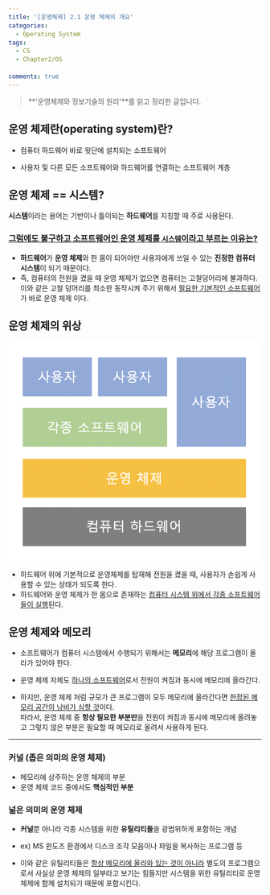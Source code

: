 ```yaml
---
title: '[운영체제] 2.1 운영 체제의 개요'
categories:
  - Operating System
tags:
  - CS
  - Chapter2/OS

comments: true 
---
```


> **'운영체제와 정보기술의 원리'**를 읽고 정리한 글입니다.


## 운영 체제란(operating system)란?

* 컴퓨터 하드웨어 바로 윗단에 설치되는 소프트웨어

* 사용자 및 다른 모든 소프트웨어와 하드웨어를 연결하는 소프트웨어 계층


## 운영 체제 == 시스템?

**시스템**이라는 용어는 기반이나 틀이되는 **하드웨어**를 지칭할 때 주로 사용된다.

### <u>그럼에도 불구하고 소프트웨어인 운영 체제를 `시스템`이라고 부르는 이유는?</u>

* **하드웨어**가 **운영 체제**와 한 몸이 되어야만 사용자에게 쓰일 수 있는 **진정한 컴퓨터 시스템**이 되기 때문이다.
* 즉, 컴퓨터의 전원을 켰을 때 운영 체제가 없으면 컴퓨터는 고철덩어리에 불과하다. 
  이와 같은 고철 덩어리를 최소한 동작시켜 주기 위해서 <u>필요한 기본적인 소프트웨어</u>가 바로 운영 체제 이다.


## 운영 체제의 위상

 <a href="/assets/images/op2_1.png"><img src="/assets/images/op2_1.png"></a>

* 하드웨어 위에 기본적으로 운영체제를 탑재해 전원을 켰을 때, 사용자가 손쉽게 사용할 수 있는 상태가 되도록 한다.
* 하드웨어와 운영 체제가 한 몸으로 존재하는 <u>컴퓨터 시스템 위에서 각종 소프트웨어들이 실행</u>된다.

## 운영 체제와 메모리

* 소프트웨어가 컴퓨터 시스템에서 수행되기 위해서는 **메모리**에 해당 프로그램이 올라가 있어야 한다.

* 운영 체제 자체도 <u>하나의 소프트웨어</u>로서 전원이 켜짐과 동시에 메모리에 올라간다.

* 하지만, 운영 체제 처럼 규모가 큰 프로그램이 모두 메모리에 올라간다면 <u>한정된 메모리 공간의 낭비가 심할 것</u>이다. <br>
  따라서, 운영 체제 중 **항상 필요한 부분만**을 전원이 켜짐과 동시에 메모리에 올려놓고 그렇지 않은 부분은 필요할 때 메모리로 올려서 사용하게 된다.

---

### 커널 (좁은 의미의 운영 체제)
* 메모리에 상주하는 운영 체제의 부분
* 운영 체제 코드 중에서도 **핵심적인 부분**

### 넒은 의미의 운영 체제 
* **커널**뿐 아니라 각종 시스템을 위한 **유틸리티들**을 광범위하게 포함하는 개념

* ex) MS 윈도즈 환경에서 디스크 조각 모음이나 파일을 복사하는 프로그램 등

* 이와 같은 유틸리티들은 <u>항상 메모리에 올라와 있는 것이 아니라</u> 별도의 프로그램으로서 사실상 운영 체제의 일부라고 보기는 힘들지만 시스템을 위한 유틸리티로 운영 체제에 함께 설치되기 때문에 포함시킨다.





